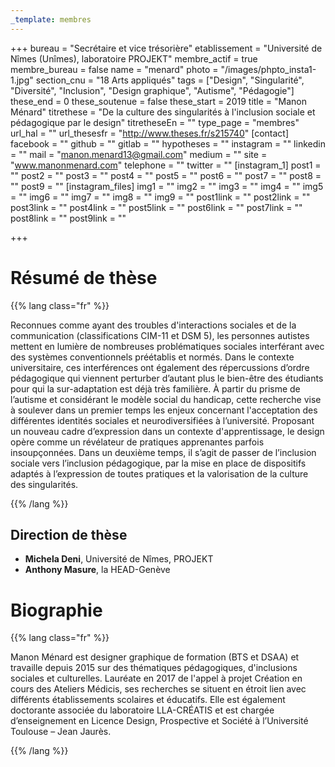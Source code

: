 ```yaml
---
_template: membres
---
```


+++
bureau = "Secrétaire et vice trésorière"
etablissement = "Université de Nîmes (Unîmes), laboratoire PROJEKT"
membre_actif = true
membre_bureau = false
name = "menard"
photo = "/images/phpto_insta1-1.jpg"
section_cnu = "18 Arts appliqués"
tags = ["Design", "Singularité", "Diversité", "Inclusion", "Design graphique", "Autisme", "Pédagogie"]
these_end = 0
these_soutenue = false
these_start = 2019
title = "Manon Ménard"
titrethese = "De la culture des singularités à l'inclusion sociale et pédagogique par le design"
titretheseEn = ""
type_page = "membres"
url_hal = ""
url_thesesfr = "http://www.theses.fr/s215740"
[contact]
facebook = ""
github = ""
gitlab = ""
hypotheses = ""
instagram = ""
linkedin = ""
mail = "manon.menard13@gmail.com"
medium = ""
site = "www.manonmenard.com"
telephone = ""
twitter = ""
[instagram_1]
post1 = ""
post2 = ""
post3 = ""
post4 = ""
post5 = ""
post6 = ""
post7 = ""
post8 = ""
post9 = ""
[instagram_files]
img1 = ""
img2 = ""
img3 = ""
img4 = ""
img5 = ""
img6 = ""
img7 = ""
img8 = ""
img9 = ""
post1link = ""
post2link = ""
post3link = ""
post4link = ""
post5link = ""
post6link = ""
post7link = ""
post8link = ""
post9link = ""

+++
<!-- Supprimer les parties non remplies (supprimer les blocks de lang s'il n'y a pas deux langues). Tu es libre d'ajouter ce que tu veux à cette partie -->

# Résumé de thèse

{{% lang class="fr" %}}

Reconnues comme ayant des troubles d'interactions sociales et de la communication (classifications CIM-11 et DSM 5), les personnes autistes mettent en lumière de nombreuses problématiques sociales interférant avec des systèmes conventionnels préétablis et normés. Dans le contexte universitaire, ces interférences ont également des répercussions d’ordre pédagogique qui viennent perturber d’autant plus le bien-être des étudiants pour qui la sur-adaptation est déjà très familière. À partir du prisme de l’autisme et considérant le modèle social du handicap, cette recherche vise à soulever dans un premier temps les enjeux concernant l'acceptation des différentes identités sociales et neurodiversifiées à l’université. Proposant un nouveau cadre d’expression dans un contexte d'apprentissage, le design opère comme un révélateur de pratiques apprenantes parfois insoupçonnées. Dans un deuxième temps, il s’agit de passer de l’inclusion sociale vers l’inclusion pédagogique, par la mise en place de dispositifs adaptés à l’expression de toutes pratiques et la valorisation de la culture des singularités.

{{% /lang %}}

## Direction de thèse

* **Michela Deni**, Université de Nîmes, PROJEKT
* **Anthony Masure**, la HEAD-Genève

# Biographie

{{% lang class="fr" %}}

Manon Ménard est designer graphique de formation (BTS et DSAA) et travaille depuis 2015 sur des thématiques pédagogiques, d'inclusions sociales et culturelles. Lauréate en 2017 de l'appel à projet Création en cours des Ateliers Médicis, ses recherches se situent en étroit lien avec différents établissements scolaires et éducatifs. Elle est également doctorante associée du laboratoire LLA-CRÉATIS et est chargée d’enseignement en Licence Design, Prospective et Société à l’Université Toulouse – Jean Jaurès.

{{% /lang %}}
